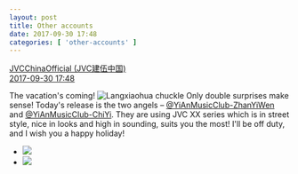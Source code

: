 ```yaml
---
layout: post
title: Other accounts
date: 2017-09-30 17:48
categories: [ 'other-accounts' ]
---
```


<div class="weibo-post-name">
  <a href="http://weibo.com/everio">JVCChinaOfficial (JVC建伍中国)</a>
</div>
<div class="weibo-info">
  <a href="http://weibo.com/2539816551/FodYaBbAV">2017-09-30 17:48</a>
</div>

The vacation's coming! ![Langxiaohua chuckle](http://img.t.sinajs.cn/t4/appstyle/expression/ext/normal/fa/lxhtouxiao_org.gif) Only double surprises make sense! Today's release is the two angels – [@YiAnMusicClub-ZhanYiWen](http://weibo.com/u/6108090526) and [@YiAnMusicClub-ChiYi](http://weibo.com/u/6117581836). They are using JVC XX series which is in street style, nice in looks and high in sounding, suits you the most! I'll be off duty, and I wish you a happy holiday!

<!-- more -->

<ul class="weibo-pic-list-1">
  <li class="weibo-pic">
    <a href="http://wx3.sinaimg.cn/mw690/97628667ly1fk1qgjv9v2j20ve1b3qbf.jpg"><img src="http://wx3.sinaimg.cn/thumb150/97628667ly1fk1qgjv9v2j20ve1b3qbf.jpg" /></a>
  </li>
  <li class="weibo-pic">
    <a href="http://wx2.sinaimg.cn/mw690/97628667ly1fk1qgnxg2tj20qo140jwu.jpg"><img src="http://wx2.sinaimg.cn/thumb150/97628667ly1fk1qgnxg2tj20qo140jwu.jpg" /></a>
  </li>
</ul>
